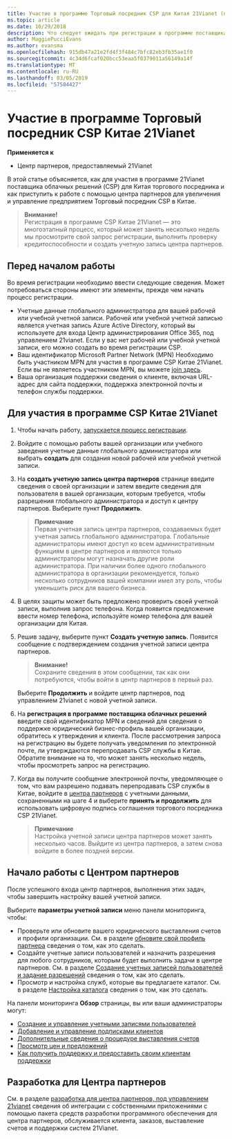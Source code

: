 ```yaml
---
title: Участие в программе Торговый посредник CSP для Китая 21Vianet (под управлением 21vianet центра партнеров)
ms.topic: article
ms.date: 10/29/2018
description: Что следует ожидать при регистрации в программе поставщика облачных решений для Китая 21Vianet.
author: MaggiePucciEvans
ms.author: evansma
ms.openlocfilehash: 915db47a21e2fd4f3f484c7bfc82eb3fb35ae1f0
ms.sourcegitcommit: 4c34d6fcaf020bcc53eaa5f0379011a56149a14f
ms.translationtype: MT
ms.contentlocale: ru-RU
ms.lasthandoff: 03/05/2019
ms.locfileid: "57584427"
---
```

# <a name="enroll-in-the-21vianet-china-csp-reseller-program"></a>Участие в программе Торговый посредник CSP Китае 21Vianet

**Применяется к**

-   Центр партнеров, предоставляемый 21Vianet

В этой статье объясняется, как для участия в программе 21Vianet поставщика облачных решений (CSP) для Китая торгового посредника и как приступить к работе с помощью центра партнеров для увеличения и управление предприятием Торговый посредник CSP в Китае.

>**Внимание!**<br>Регистрация в программе CSP Китае 21Vianet — это многоэтапный процесс, который может занять несколько недель мы просмотрите свой запрос регистрации, выполнить проверку кредитоспособности и создать учетную запись центра партнеров.

## <a name="before-you-begin"></a>Перед началом работы

Во время регистрации необходимо ввести следующие сведения. Может потребоваться стороны имеют эти элементы, прежде чем начать процесс регистрации. 

-  Учетные данные глобального администратора для вашей рабочей или учебной учетной записи. Рабочей или учебной учетной записью является учетная запись Azure Active Directory, который вы используете для входа Центр администрирования Office 365, под управлением 21vianet. Если у вас нет рабочей или учебной учетной записи, его можно создать во время регистрации CSP.    
-  Ваш идентификатор Microsoft Partner Network (MPN) Необходимо быть участником MPN для участия в программе CSP Китае 21Vianet. Если вы не являетесь участником MPN, вы можете [join здесь](https://partners.microsoft.com/PartnerProgram/simplifiedenrollment.aspx). 
-  Ваша организация поддержки сведения о клиенте, включая URL-адрес для сайта поддержки, поддержка электронной почты и телефон службы поддержки.


## <a name="to-enroll-in-the-21vianet-china-csp-program"></a>Для участия в программе CSP Китае 21Vianet 

1. Чтобы начать работу, [запускается процесс регистрации](https://partner.partnercenter.microsoftonline.cn/register/resellercnjoinnow).

2. Войдите с помощью работы вашей организации или учебного заведения учетные данные глобального администратора или выбрать **создать** для создания новой рабочей или учебной учетной записи.

3. На **создать учетную запись центра партнеров** странице введите сведения о своей организации и затем введите сведения для пользователя в вашей организации, которым требуется, чтобы разрешения глобального администратора и доступ к центру партнеров. Выберите пункт **Продолжить**.

    >**Примечание**<br>Первая учетная запись центра партнеров, создаваемых будет учетная запись глобального администратора. Глобальные администраторы имеют доступ ко всем административным функциям в центре партнеров и являются только администраторы могут назначать другие роли администратора. При наличии более одного глобального администратора в организации рекомендуется, только несколько сотрудников вашей компании имел эту роль, чтобы уменьшить риск для вашего бизнеса.
    
4. В целях защиты может быть предложено проверить своей учетной записи, выполнив запрос телефона. Когда появится предложение ввести номер телефона, используйте номер телефона для вашей организации для Китая. 

4. Решив задачу, выберите пункт **Создать учетную запись**. Появится сообщение с подтверждением создания учетной записи центра партнеров.
 
    >**Внимание!**<br>Сохраните сведения в этом сообщении, так как они потребуются, чтобы войти в центр партнеров в первый раз.   
    
    Выберите **Продолжить** и войдите центр партнеров, под управлением 21vianet с новой учетной записи. 
    
5. На **регистрация в программе поставщика облачных решений** введите свой идентификатор MPN и сведений для сведения о поддержке юридический бизнес-профиль вашей организации, обратитесь к утверждения и клиента. После рассмотрения запроса на регистрацию вы будете получать уведомления по электронной почте, ли утверждаются перепродавать CSP службы в Китае. Обратите внимание на то, что может занять несколько недель, чтобы просмотреть запрос на регистрацию.

6. Когда вы получите сообщение электронной почты, уведомляющее о том, что вам разрешено подавать перепродавать CSP службы в Китае, войдите в [центра партнеров](https://partner.partnercenter.microsoftonline.cn/pcv/dashboard/overview) с учетными данными, сохраненными на шаге 4 и выберите **принять и продолжить** для использовать цифровую подпись соглашения торгового посредника CSP 21Vianet.
 
    >**Примечание**<br>Настройка учетной записи центра партнеров может занять несколько часов. Выйдите из центра партнеров, а затем снова войдите в более поздней версии.

## <a name="get-started-with-partner-center"></a>Начало работы с Центром партнеров

После успешного входа центр партнеров, выполнения этих задач, чтобы завершить настройку вашей учетной записи. 

Выберите **параметры учетной записи** меню панели мониторинга, чтобы:

-  Проверьте или обновите вашего юридического выставления счетов и профили организации. См. в разделе [обновите свой профиль партнера](https://msdn.microsoft.com/partner-china/update-your-partner-profile) сведения о том, как это сделать.
-  Создайте учетные записи пользователей и назначить разрешения для любого сотрудников, которым будет выполнить задачи в центре партнеров. См. в разделе [Создание учетных записей пользователей и задание разрешений](https://msdn.microsoft.com/partner-china/create-user-accounts-and-set-permissions) сведения о том, как это сделать.
-  Просмотр и настройка служб, которые вы предлагаете каталог. См. в разделе [Настройка каталога](https://msdn.microsoft.com/partner-china/customize-the-catalog) сведения о том, как это сделать.

На панели мониторинга **Обзор** страницы, вы или ваши администраторы могут:

-  [Создание и управление учетными записями пользователей](customer-accounts.md)
-  [Добавление и управление подписками клиентов](customer-subscriptions.md)
-  [Дополнительные сведения о процедуре выставления счетов](billing.md)
-  [Просмотр цен и предложений](see-offers-and-pricing.md)
-  [Как получить поддержку и предоставить своим клиентам поддержки](customer-support.md)

## <a name="develop-for-partner-center"></a>Разработка для Центра партнеров

См. в разделе [разработка для центра партнеров, под управлением 21vianet](https://msdn.microsoft.com/partner-china/develop-for-partner-center) сведения об интеграции с собственными приложениями с помощью пакета средств разработки программного обеспечения для центра партнеров, обслуживается клиента, заказов, выставление счетов и поддержки систем 21Vianet. 







